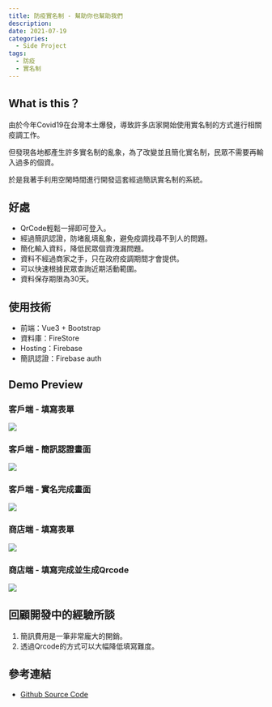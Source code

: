 ```yaml
---
title: 防疫實名制 - 幫助你也幫助我們
description: 
date: 2021-07-19
categories:
  - Side Project
tags: 
  - 防疫
  - 實名制
---
```

## What is this？
由於今年Covid19在台灣本土爆發，導致許多店家開始使用實名制的方式進行相關疫調工作。

但發現各地都產生許多實名制的亂象，為了改變並且簡化實名制，民眾不需要再輸入過多的個資。

於是我著手利用空閑時間進行開發這套經過簡訊實名制的系統。
<!--more-->

## 好處
- QrCode輕鬆一掃即可登入。
- 經過簡訊認證，防堵亂填亂象，避免疫調找尋不到人的問題。
- 簡化輸入資料，降低民眾個資洩漏問題。
- 資料不經過商家之手，只在政府疫調期間才會提供。
- 可以快速根據民眾查詢近期活動範圍。
- 資料保存期限為30天。

## 使用技術
- 前端：Vue3 + Bootstrap
- 資料庫：FireStore
- Hosting：Firebase
- 簡訊認證：Firebase auth

## Demo Preview
### 客戶端 - 填寫表單
![](/images/help-you-help-us/1.png)
### 客戶端 - 簡訊認證畫面
![](/images/help-you-help-us/2.png)
### 客戶端 - 實名完成畫面
![](/images/help-you-help-us/3.png)
### 商店端 - 填寫表單
![](/images/help-you-help-us/4.png)
### 商店端 - 填寫完成並生成Qrcode
![](/images/help-you-help-us/5.png)

## 回顧開發中的經驗所談
1. 簡訊費用是一筆非常龐大的開銷。
2. 透過Qrcode的方式可以大幅降低填寫難度。

## 參考連結
- [Github Source Code](https://github.com/junminhong/help-you-help-us)